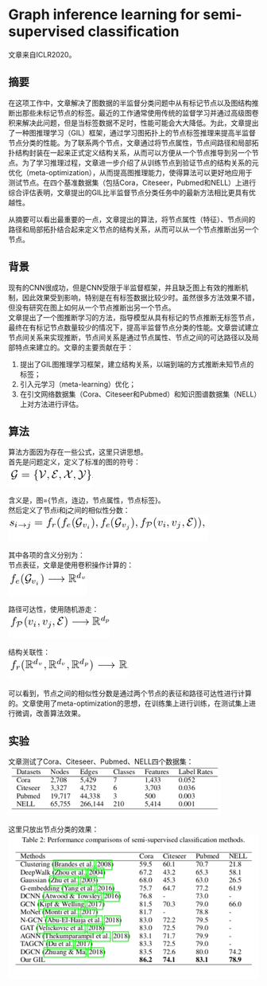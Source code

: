 # Graph inference learning for semi-supervised classification
文章来自ICLR2020。
## 摘要
在这项工作中，文章解决了图数据的半监督分类问题中从有标记节点以及图结构推断出那些未标记节点的标签。最近的工作通常使用传统的监督学习并通过高级图卷积来解决此问题，但是当标签数据不足时，性能可能会大大降低。为此，文章提出了一种图推理学习（GIL）框架，通过学习图拓扑上的节点标签推理来提高半监督节点分类的性能。为了联系两个节点，文章通过将节点属性，节点间路径和局部拓扑结构封装在一起来正式定义结构关系，从而可以方便从一个节点推导到另一个节点。为了学习推理过程，文章进一步介绍了从训练节点到验证节点的结构关系的元优化（meta-optimization），从而提高图推理能力，使得算法可以更好地应用于测试节点。在四个基准数据集（包括Cora，Citeseer，Pubmed和NELL）上进行综合评估表明，文章提出的GIL比半监督节点分类任务中的最新方法相比更具有优越性。  

从摘要可以看出最重要的一点，文章提出的算法，将节点属性（特征）、节点间的路径和局部拓扑结合起来定义节点的结构关系，从而可以从一个节点推断出另一个节点。
## 背景
现有的CNN很成功，但是CNN受限于半监督框架，并且缺乏图上有效的推断机制，因此效果受到影响，特别是在有标签数据比较少时。虽然很多方法效果不错，但没有研究在图上如何从一个节点推断出另一个节点。  
文章提出了一个图推断学习的方法，指导模型从具有标记的节点推断无标签节点，最终在有标记节点数量较少的情况下，提高半监督节点分类的性能。文章尝试建立节点间关系来实现推断，节点间关系是通过节点属性、节点之间的可达路径以及局部特点来建立的。文章的主要贡献在于：  
1. 提出了GIL图推理学习框架，建立结构关系，以端到端的方式推断未知节点的标签；
2. 引入元学习（meta-learning）优化；
3. 在引文网络数据集（Cora、Citeseer和Pubmed）和知识图谱数据集（NELL）上对方法进行评估。
## 算法
算法方面因为存在一些公式，这里只讲思想。  
首先是问题定义，定义了标准的图的符号：  
![./20200316/1.png](./20200316/1.png)  

含义是，图={节点，连边，节点属性，节点标签}。  
然后定义了节点i和j之间的相似性分数：  
![./20200316/2.png](./20200316/2.png)  

其中各项的含义分别为：  
节点表征，文章是使用卷积操作计算的：  
![./20200316/3.png](./20200316/3.png)  

路径可达性，使用随机游走：  
![./20200316/4.png](./20200316/4.png)  

结构关联性：  
![./20200316/5.png](./20200316/5.png)  

可以看到，节点之间的相似性分数是通过两个节点的表征和路径可达性进行计算的。文章使用了meta-optimization的思想，在训练集上进行训练，在测试集上进行微调，改善算法效果。
## 实验
 文章测试了Cora、Citeseer、Pubmed、NELL四个数据集：  
![./20200316/6.png](./20200316/6.png)  

这里只放出节点分类的效果：  
![./20200316/7.png](./20200316/7.png)  